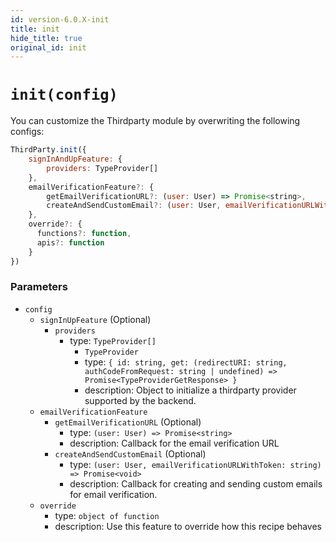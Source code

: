 ```yaml
---
id: version-6.0.X-init
title: init
hide_title: true
original_id: init
---
```


# ``init(config)``
You can customize the Thirdparty module by overwriting the following configs:


```js
ThirdParty.init({
    signInAndUpFeature: {
        providers: TypeProvider[]
    },
    emailVerificationFeature?: {
        getEmailVerificationURL?: (user: User) => Promise<string>,
        createAndSendCustomEmail?: (user: User, emailVerificationURLWithToken: string) => Promise<void>,
    },
    override?: {
      functions?: function,
      apis?: function
    }
})
```

### Parameters
- `config`
  - `signInUpFeature` (Optional)
    - `providers`
      - type: `TypeProvider[]`
        - `TypeProvider`
        - type: `{
                    id: string,
                    get: (redirectURI: string, authCodeFromRequest: string | undefined) => Promise<TypeProviderGetResponse>
                }`
        - description: Object to initialize a thirdparty provider supported by the backend.
  - `emailVerificationFeature`
    - `getEmailVerificationURL` (Optional)
      - type: `(user: User) => Promise<string>`
      - description: Callback for the email verification URL
    - `createAndSendCustomEmail` (Optional)
      - type: `(user: User, emailVerificationURLWithToken: string) => Promise<void>` 
      - description: Callback for creating and sending custom emails for email verification.
  - `override`
    - type: `object of function`
    - description: Use this feature to override how this recipe behaves